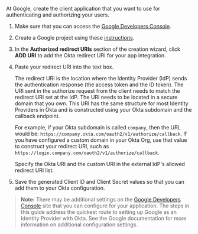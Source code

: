 At Google, create the client application that you want to use for authenticating and authorizing your users.

1. Make sure that you can access the [Google Developers Console](https://console.developers.google.com/).

1. Create a Google project using these [instructions](https://developers.google.com/identity/sign-in/web/sign-in#before_you_begin).

1. In the **Authorized redirect URIs** section of the creation wizard, click **ADD URI** to add the Okta redirect URI for your app integration.

1. Paste your redirect URI into the text box.

    The redirect URI is the location where the Identity Provider (IdP) sends the authentication response (the access token and the ID token). The URI sent in the authorize request from the client needs to match the redirect URI set at the IdP. The URI needs to be located in a secure domain that you own. This URI has the same structure for most Identity Providers in Okta and is constructed using your Okta subdomain and the callback endpoint.

    For example, if your Okta subdomain is called `company`, then the URL would be: `https://company.okta.com/oauth2/v1/authorize/callback`. If you have configured a custom domain in your Okta Org, use that value to construct your redirect URI, such as `https://login.company.com/oauth2/v1/authorize/callback`.

    Specify the Okta URI and the custom URI in the external IdP's allowed redirect URI list.

1. Save the generated Client ID and Client Secret values so that you can add them to your Okta configuration.

> **Note:** There may be additional settings on the [Google Developers Console](https://console.developers.google.com) site that you can configure for your application. The steps in this guide address the quickest route to setting up Google as an Identity Provider with Okta. See the Google documentation for more information on additional configuration settings.

